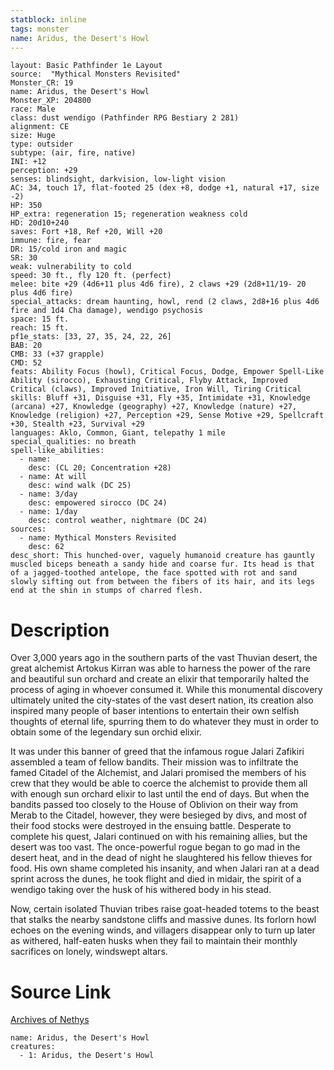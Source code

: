 ```yaml
---
statblock: inline
tags: monster
name: Aridus, the Desert's Howl
---
```

```statblock
layout: Basic Pathfinder 1e Layout
source:  "Mythical Monsters Revisited"
Monster_CR: 19
name: Aridus, the Desert's Howl
Monster_XP: 204800
race: Male
class: dust wendigo (Pathfinder RPG Bestiary 2 281)
alignment: CE
size: Huge
type: outsider
subtype: (air, fire, native)
INI: +12
perception: +29
senses: blindsight, darkvision, low-light vision
AC: 34, touch 17, flat-footed 25 (dex +8, dodge +1, natural +17, size -2)
HP: 350
HP_extra: regeneration 15; regeneration weakness cold
HD: 20d10+240
saves: Fort +18, Ref +20, Will +20
immune: fire, fear
DR: 15/cold iron and magic
SR: 30
weak: vulnerability to cold
speed: 30 ft., fly 120 ft. (perfect)
melee: bite +29 (4d6+11 plus 4d6 fire), 2 claws +29 (2d8+11/19- 20 plus 4d6 fire)
special_attacks: dream haunting, howl, rend (2 claws, 2d8+16 plus 4d6 fire and 1d4 Cha damage), wendigo psychosis
space: 15 ft.
reach: 15 ft.
pf1e_stats: [33, 27, 35, 24, 22, 26]
BAB: 20
CMB: 33 (+37 grapple)
CMD: 52
feats: Ability Focus (howl), Critical Focus, Dodge, Empower Spell-Like Ability (sirocco), Exhausting Critical, Flyby Attack, Improved Critical (claws), Improved Initiative, Iron Will, Tiring Critical
skills: Bluff +31, Disguise +31, Fly +35, Intimidate +31, Knowledge (arcana) +27, Knowledge (geography) +27, Knowledge (nature) +27, Knowledge (religion) +27, Perception +29, Sense Motive +29, Spellcraft +30, Stealth +23, Survival +29
languages: Aklo, Common, Giant, telepathy 1 mile
special_qualities: no breath
spell-like_abilities:
  - name:
    desc: (CL 20; Concentration +28)
  - name: At will
    desc: wind walk (DC 25)
  - name: 3/day
    desc: empowered sirocco (DC 24)
  - name: 1/day
    desc: control weather, nightmare (DC 24)
sources:
  - name: Mythical Monsters Revisited
    desc: 62
desc_short: This hunched-over, vaguely humanoid creature has gauntly muscled biceps beneath a sandy hide and coarse fur. Its head is that of a jagged-toothed antelope, the face spotted with rot and sand slowly sifting out from between the fibers of its hair, and its legs end at the shin in stumps of charred flesh.
```
# Description
Over 3,000 years ago in the southern parts of the vast Thuvian desert, the great alchemist Artokus Kirran was able to harness the power of the rare and beautiful sun orchard and create an elixir that temporarily halted the process of aging in whoever consumed it. While this monumental discovery ultimately united the city-states of the vast desert nation, its creation also inspired many people of baser intentions to entertain their own selfish thoughts of eternal life, spurring them to do whatever they must in order to obtain some of the legendary sun orchid elixir.

It was under this banner of greed that the infamous rogue Jalari Zafikiri assembled a team of fellow bandits. Their mission was to infiltrate the famed Citadel of the Alchemist, and Jalari promised the members of his crew that they would be able to coerce the alchemist to provide them all with enough sun orchard elixir to last until the end of days. But when the bandits passed too closely to the House of Oblivion on their way from Merab to the Citadel, however, they were besieged by divs, and most of their food stocks were destroyed in the ensuing battle. Desperate to complete his quest, Jalari continued on with his remaining allies, but the desert was too vast. The once-powerful rogue began to go mad in the desert heat, and in the dead of night he slaughtered his fellow thieves for food. His own shame completed his insanity, and when Jalari ran at a dead sprint across the dunes, he took flight and died in midair, the spirit of a wendigo taking over the husk of his withered body in his stead.

Now, certain isolated Thuvian tribes raise goat-headed totems to the beast that stalks the nearby sandstone cliffs and massive dunes. Its forlorn howl echoes on the evening winds, and villagers disappear only to turn up later as withered, half-eaten husks when they fail to maintain their monthly sacrifices on lonely, windswept altars.
# Source Link
[Archives of Nethys](https://aonprd.com/MonsterDisplay.aspx?ItemName=Aridus%2C%20the%20Desert%27s%20Howl)
```encounter-table
name: Aridus, the Desert's Howl
creatures:
  - 1: Aridus, the Desert's Howl
```
